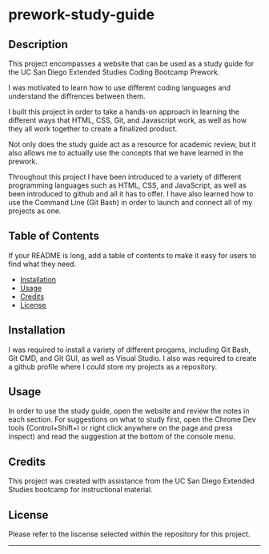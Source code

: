 # prework-study-guide

## Description
This project encompasses a website that can be used as a study guide for the UC San Diego Extended Studies Coding Bootcamp Prework.

I was motivated to learn how to use different coding languages and understand the diffrences between them.

I built this project in order to take a hands-on approach in learning the different ways that HTML, CSS, Git, and Javascript work, as well as how they all work together to create a finalized product.

Not only does the study guide act as a resource for academic review, but it also allows me to actually use the concepts that we have learned in the prework. 

Throughout this project I have been introduced to a variety of different programming languages such as HTML, CSS, and JavaScript, as well as been introduced to github and all it has to offer. I have also learned how to use the Command Line (Git Bash) in order to launch and connect all of my projects as one.

## Table of Contents

If your README is long, add a table of contents to make it easy for users to find what they need.

- [Installation](#installation)
- [Usage](#usage)
- [Credits](#credits)
- [License](#license)

## Installation

I was required to install a variety of different progams, including Git Bash, Git CMD, and Git GUI, as well as Visual Studio. I also was required to create a github profile where I could store my projects as a repository.

## Usage

In order to use the study guide, open the website and review the notes in each section. For suggestions on what to study first, open the Chrome Dev tools (Control+Shift+I or right click anywhere on the page and press inspect) and read the suggestion at the bottom of the console menu.

## Credits

This project was created with assistance from the UC San Diego Extended Studies bootcamp for instructional material.

## License

Please refer to the liscense selected within the repository for this project.

---

